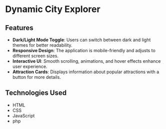 # Dynamic City Explorer

## Features

- **Dark/Light Mode Toggle**: Users can switch between dark and light themes for better readability.
- **Responsive Design**: The application is mobile-friendly and adjusts to different screen sizes.
- **Interactive UI**: Smooth scrolling, animations, and hover effects enhance user experience.
- **Attraction Cards**: Displays information about popular attractions with a button for more details.

## Technologies Used

- HTML
- CSS
- JavaScript
- php

